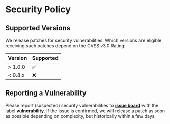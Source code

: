 # Security Policy

## Supported Versions

We release patches for security vulnerabilities. Which versions are eligible
receiving such patches depend on the CVSS v3.0 Rating:

| Version | Supported          |
| ------- | ------------------ |
| > 1.0.0 | :white_check_mark: |
| < 0.8.x | :x:                |

## Reporting a Vulnerability

Please report (suspected) security vulnerabilities to **[issue board](https://github.com/timoa/cdkit.ui.automation/issues)**
with the label **vulnerability**. If the issue is confirmed, we will release a patch as soon as possible depending on complexity,
but historically within a few days.
